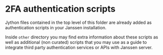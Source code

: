 # 2FA authentication scripts

Jython files contained in the top level of this folder are already added as authentication scripts in your Janssen installation.

Inside `other` directory you may find extra information about these scripts as well as additional (non curated) scripts that you may use as a guide to integrate third party authentication services or APIs with Janssen server.
